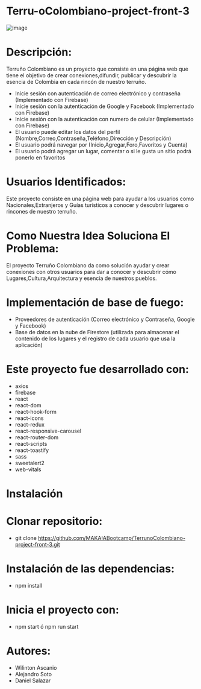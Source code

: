 # Terru-oColombiano-project-front-3

![image](https://user-images.githubusercontent.com/120389000/232874379-203b93f1-a1d4-4b80-b282-629a2894b1c8.png)


# Descripción:

Terruño Colombiano es un proyecto que consiste en una página web que tiene el objetivo de crear conexiones,difundir, publicar y descubrir la esencia de Colombia en cada rincón de nuestro terruño.

 * Inicie sesión con autenticación de correo electrónico y contraseña (Implementado con Firebase)
* Inicie sesión con la autenticación de Google y Facebook (Implementado con Firebase)
* Inicie sesión con la autenticación con numero de celular (Implementado con Firebase)
* El usuario puede editar los datos del perfil (Nombre,Correo,Contraseña,Teléfono,Dirección y Descripción)
* El usuario podrá navegar por (Inicio,Agregar,Foro,Favoritos y Cuenta)
* El usuario podrá agregar un lugar, comentar o si le gusta un sitio podrá ponerlo en favoritos 


# Usuarios  Identificados:

Este proyecto  consiste en una página web para ayudar a los usuarios como Nacionales,Extranjeros y Guías turísticos a conocer y descubrir lugares o rincones de nuestro terruño.

# Como Nuestra Idea Soluciona El Problema:

El proyecto Terruño Colombiano da como solución ayudar y crear conexiones con otros usuarios para dar a conocer y descubrir cómo Lugares,Cultura,Arquitectura y esencia de nuestros pueblos.

# Implementación de base de fuego:

* Proveedores de autenticación (Correo electrónico y Contraseña, Google y Facebook)
* Base de datos en la nube de Firestore (utilizada para almacenar el contenido de los lugares  y el registro de cada usuario que usa la aplicación)

# Este proyecto fue desarrollado con:

* axios
* firebase
* react
* react-dom
* react-hook-form
* react-icons
* react-redux
* react-responsive-carousel
* react-router-dom
* react-scripts
* react-toastify
* sass
* sweetalert2
* web-vitals

# Instalación

# Clonar repositorio:
* git clone https://github.com/MAKAIABootcamp/TerrunoColombiano-project-front-3.git

# Instalación de las dependencias:
* npm install

# Inicia el proyecto con:
* npm start ó npm run start

# Autores:
* Wilinton Ascanio
* Alejandro Soto
* Daniel Salazar
